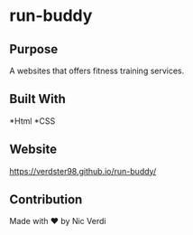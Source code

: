 # run-buddy


## Purpose
A websites that offers fitness training services.


## Built With
*Html
*CSS



## Website

https://verdster98.github.io/run-buddy/


## Contribution 

Made with ❤️ by Nic Verdi
